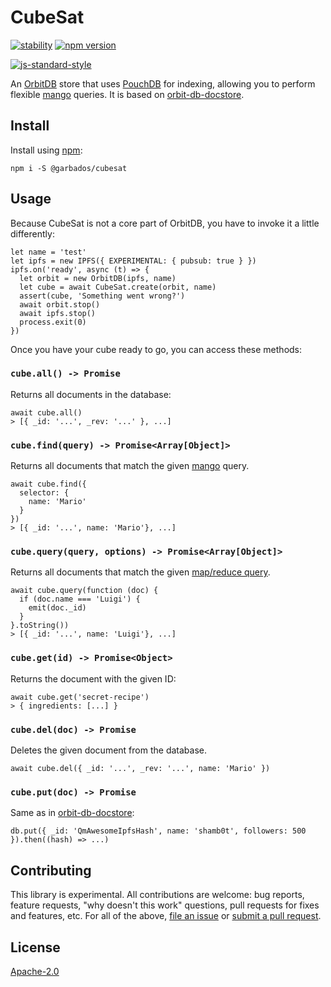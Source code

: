 # CubeSat

[![stability](https://img.shields.io/badge/stability-experimental-orange.svg?style=flat-square)](https://nodejs.org/api/documentation.html#documentation_stability_index)
[![npm version](https://img.shields.io/npm/v/@garbados/cubesat.svg?style=flat-square)](https://www.npmjs.com/package/cubesat)
<!-- [![build status](https://img.shields.io/travis/garbados/cubesat/master.svg?style=flat-square)](https://travis-ci.org/garbados/cubesat) -->
<!-- [![test coverage](https://img.shields.io/coveralls/github/garbados/cubesat/master.svg?style=flat-square)](https://coveralls.io/github/garbados/cubesat) -->
<!-- [![greenkeeper](https://badges.greenkeeper.io/garbados/cubesat.svg)](https://greenkeeper.io/) -->
[![js-standard-style](https://img.shields.io/badge/code%20style-standard-brightgreen.svg?style=flat-square)](https://github.com/feross/standard)

An [OrbitDB](https://github.com/orbitdb/orbit-db) store that uses [PouchDB](https://pouchdb.com/) for indexing, allowing you to perform flexible [mango](https://pouchdb.com/guides/mango-queries.html) queries. It is based on [orbit-db-docstore](https://github.com/orbitdb/orbit-db-docstore).

## Install

Install using [npm](https://www.npmjs.com):

```
npm i -S @garbados/cubesat
```

## Usage

Because CubeSat is not a core part of OrbitDB, you have to invoke it a little differently:

```
let name = 'test'
let ipfs = new IPFS({ EXPERIMENTAL: { pubsub: true } })
ipfs.on('ready', async (t) => {
  let orbit = new OrbitDB(ipfs, name)
  let cube = await CubeSat.create(orbit, name)
  assert(cube, 'Something went wrong?')
  await orbit.stop()
  await ipfs.stop()
  process.exit(0)
})
```

Once you have your cube ready to go, you can access these methods:

### `cube.all() -> Promise`

Returns all documents in the database:

```
await cube.all()
> [{ _id: '...', _rev: '...' }, ...]
```

### `cube.find(query) -> Promise<Array[Object]>`

Returns all documents that match the given [mango](https://pouchdb.com/api.html#query_index) query.

```
await cube.find({
  selector: {
    name: 'Mario'
  }
})
> [{ _id: '...', name: 'Mario'}, ...]
```

### `cube.query(query, options) -> Promise<Array[Object]>`

Returns all documents that match the given [map/reduce query](https://pouchdb.com/api.html#query_database).

```
await cube.query(function (doc) {
  if (doc.name === 'Luigi') {
    emit(doc._id)
  }
}.toString())
> [{ _id: '...', name: 'Luigi'}, ...]
```

### `cube.get(id) -> Promise<Object>`

Returns the document with the given ID:

```
await cube.get('secret-recipe')
> { ingredients: [...] }
```

### `cube.del(doc) -> Promise`

Deletes the given document from the database.

```
await cube.del({ _id: '...', _rev: '...', name: 'Mario' })
```

### `cube.put(doc) -> Promise`

Same as in [orbit-db-docstore](https://github.com/orbitdb/orbit-db-docstore):

```
db.put({ _id: 'QmAwesomeIpfsHash', name: 'shamb0t', followers: 500 }).then((hash) => ...)
```

## Contributing

This library is experimental. All contributions are welcome: bug reports, feature requests, "why doesn't this work" questions, pull requests for fixes and features, etc. For all of the above, [file an issue](https://github.com/garbados/cubesat/issues) or [submit a pull request](https://github.com/garbados/cubesat/pulls).

## License

[Apache-2.0](https://www.apache.org/licenses/LICENSE-2.0)
